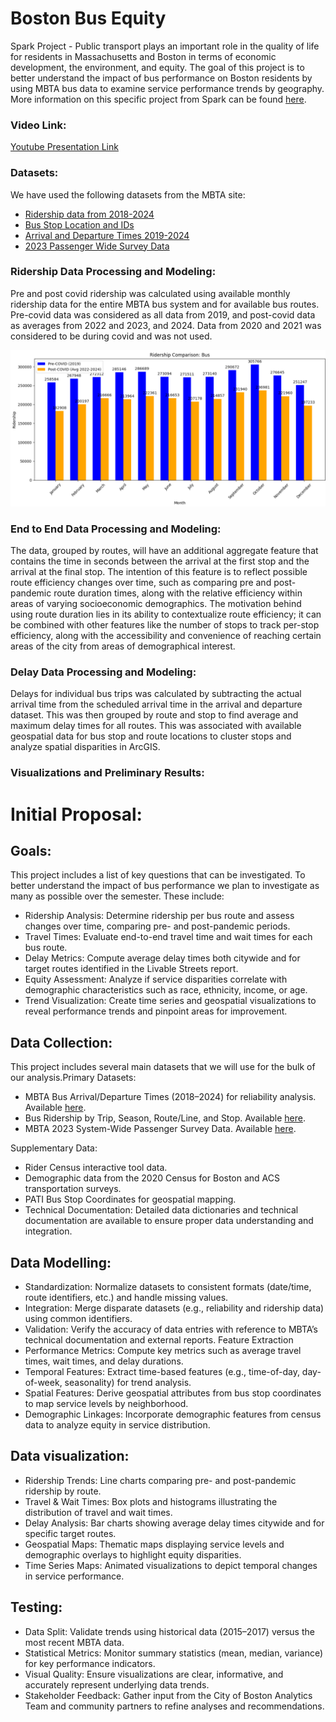 # Boston Bus Equity

Spark Project - Public transport plays an important role in the quality of life for residents in Massachusetts and Boston in terms of economic development, the environment, and equity. The goal of this project is to better understand the impact of bus performance on Boston residents by using MBTA bus data to examine service performance trends by geography. More information on this specific project from Spark can be found [here](https://docs.google.com/document/d/1BDWIXxLIoyoAc7ZoDu54bQZFiHViBrydTfgQigjtaNY/edit?tab=t.0).

### Video Link:

[Youtube Presentation Link](https://youtu.be/62y40h25OEA)

### Datasets:

We have used the following datasets from the MBTA site:

- [Ridership data from 2018-2024](https://mbta-massdot.opendata.arcgis.com/datasets/8daf4a33925a4df59183f860826d29ee/about)
- [Bus Stop Location and IDs](https://mbta-massdot.opendata.arcgis.com/datasets/24a97982b39f4febb504c9e6cb55879b_0/explore)
- [Arrival and Departure Times 2019-2024](https://mbta-massdot.opendata.arcgis.com/search?collection=dataset&q=mbta%20bus%20arrival%20departure%20time)
- [2023 Passenger Wide Survey Data](https://mbta-massdot.opendata.arcgis.com/datasets/MassDOT::mbta-2023-system-wide-passenger-survey-data/about)

### Ridership Data Processing and Modeling:

Pre and post covid ridership was calculated using available monthly ridership data for the entire MBTA bus system and for available bus routes. Pre-covid data was considered as all data from 2019, and post-covid data as averages from 2022 and 2023, and 2024. Data from 2020 and 2021 was considered to be during covid and was not used.

![Comparison of Ridership for all MBTA Routes](assets/bus_covid_ridership.png)

### End to End Data Processing and Modeling:

The data, grouped by routes, will have an additional aggregate feature that contains the time in seconds between the arrival at the first stop and the arrival at the final stop. The intention of this feature is to reflect possible route efficiency changes over time, such as comparing pre and post-pandemic route duration times, along with the relative efficiency within areas of varying socioeconomic demographics. The motivation behind using route duration lies in its ability to contextualize route efficiency; it can be combined with other features like the number of stops to track per-stop efficiency, along with the accessibility and convenience of reaching certain areas of the city from areas of demographical interest.

### Delay Data Processing and Modeling:

Delays for individual bus trips was calculated by subtracting the actual arrival time from the scheduled arrival time in the arrival and departure dataset. This was then grouped by route and stop to find average and maximum delay times for all routes. This was associated with available geospatial data for bus stop and route locations to cluster stops and analyze spatial disparities in ArcGIS.

### Visualizations and Preliminary Results:

# Initial Proposal:

## Goals:

This project includes a list of key questions that can be investigated. To better understand the impact of bus performance we plan to investigate as many as possible over the semester. These include:

- Ridership Analysis: Determine ridership per bus route and assess changes over time, comparing pre- and post-pandemic periods.
- Travel Times: Evaluate end-to-end travel time and wait times for each bus route.
- Delay Metrics: Compute average delay times both citywide and for target routes identified in the Livable Streets report.
- Equity Assessment: Analyze if service disparities correlate with demographic characteristics such as race, ethnicity, income, or age.
- Trend Visualization: Create time series and geospatial visualizations to reveal performance trends and pinpoint areas for improvement.

## Data Collection:

This project includes several main datasets that we will use for the bulk of our analysis.Primary Datasets:

- MBTA Bus Arrival/Departure Times (2018–2024) for reliability analysis. Available [here](https://mbta-massdot.opendata.arcgis.com/search?collection=dataset&q=mbta%20bus%20arrival%20departure%20time).
- Bus Ridership by Trip, Season, Route/Line, and Stop. Available [here](https://mbta-massdot.opendata.arcgis.com/datasets/eec03d901d2e470ebd5758c60d793e8e_0/explore).
- MBTA 2023 System-Wide Passenger Survey Data. Available [here](https://mbta-massdot.opendata.arcgis.com/datasets/faaf1295847e4673a03b40cef2c53df1_0/explore).

Supplementary Data:

- Rider Census interactive tool data.
- Demographic data from the 2020 Census for Boston and ACS transportation surveys.
- PATI Bus Stop Coordinates for geospatial mapping.
- Technical Documentation: Detailed data dictionaries and technical documentation are available to
  ensure proper data understanding and integration.

## Data Modelling:

- Standardization: Normalize datasets to consistent formats (date/time, route identifiers, etc.) and handle missing values.
- Integration: Merge disparate datasets (e.g., reliability and ridership data) using common identifiers.
- Validation: Verify the accuracy of data entries with reference to MBTA’s technical documentation and external reports.
  Feature Extraction
- Performance Metrics: Compute key metrics such as average travel times, wait times, and delay durations.
- Temporal Features: Extract time-based features (e.g., time-of-day, day-of-week, seasonality) for trend analysis.
- Spatial Features: Derive geospatial attributes from bus stop coordinates to map service levels by neighborhood.
- Demographic Linkages: Incorporate demographic features from census data to analyze equity in service distribution.

## Data visualization:

- Ridership Trends: Line charts comparing pre- and post-pandemic ridership by route.
- Travel & Wait Times: Box plots and histograms illustrating the distribution of travel and wait times.
- Delay Analysis: Bar charts showing average delay times citywide and for specific target routes.
- Geospatial Maps: Thematic maps displaying service levels and demographic overlays to highlight equity disparities.
- Time Series Maps: Animated visualizations to depict temporal changes in service performance.

## Testing:

- Data Split: Validate trends using historical data (2015–2017) versus the most recent MBTA data.
- Statistical Metrics: Monitor summary statistics (mean, median, variance) for key performance indicators.
- Visual Quality: Ensure visualizations are clear, informative, and accurately represent underlying data trends.
- Stakeholder Feedback: Gather input from the City of Boston Analytics Team and community partners to refine analyses and recommendations.
